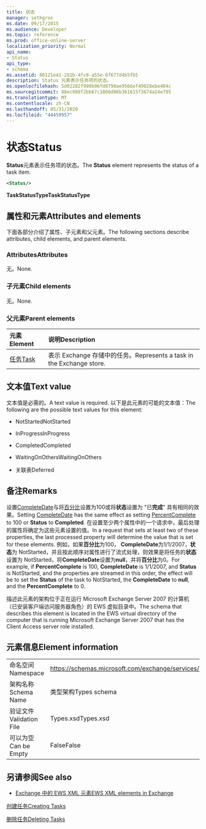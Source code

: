 ```yaml
---
title: 状态
manager: sethgros
ms.date: 09/17/2015
ms.audience: Developer
ms.topic: reference
ms.prod: office-online-server
localization_priority: Normal
api_name:
- Status
api_type:
- schema
ms.assetid: 80121e41-291b-4fc0-a55e-6f677d4b5fb5
description: Status 元素表示任务项的状态。
ms.openlocfilehash: 5d022827990b96fd8790ae9566ef49028ebe404c
ms.sourcegitcommit: 88ec988f2bb67c1866d06b361615f3674a24e795
ms.translationtype: MT
ms.contentlocale: zh-CN
ms.lasthandoff: 05/31/2020
ms.locfileid: "44459957"
---
```

# <a name="status"></a><span data-ttu-id="fd132-103">状态</span><span class="sxs-lookup"><span data-stu-id="fd132-103">Status</span></span>

<span data-ttu-id="fd132-104">**Status**元素表示任务项的状态。</span><span class="sxs-lookup"><span data-stu-id="fd132-104">The **Status** element represents the status of a task item.</span></span> 
  
```xml
<Status/>
```

 <span data-ttu-id="fd132-105">**TaskStatusType**</span><span class="sxs-lookup"><span data-stu-id="fd132-105">**TaskStatusType**</span></span>
## <a name="attributes-and-elements"></a><span data-ttu-id="fd132-106">属性和元素</span><span class="sxs-lookup"><span data-stu-id="fd132-106">Attributes and elements</span></span>

<span data-ttu-id="fd132-107">下面各部分介绍了属性、子元素和父元素。</span><span class="sxs-lookup"><span data-stu-id="fd132-107">The following sections describe attributes, child elements, and parent elements.</span></span>
  
### <a name="attributes"></a><span data-ttu-id="fd132-108">Attributes</span><span class="sxs-lookup"><span data-stu-id="fd132-108">Attributes</span></span>

<span data-ttu-id="fd132-109">无。</span><span class="sxs-lookup"><span data-stu-id="fd132-109">None.</span></span>
  
### <a name="child-elements"></a><span data-ttu-id="fd132-110">子元素</span><span class="sxs-lookup"><span data-stu-id="fd132-110">Child elements</span></span>

<span data-ttu-id="fd132-111">无。</span><span class="sxs-lookup"><span data-stu-id="fd132-111">None.</span></span>
  
### <a name="parent-elements"></a><span data-ttu-id="fd132-112">父元素</span><span class="sxs-lookup"><span data-stu-id="fd132-112">Parent elements</span></span>

|<span data-ttu-id="fd132-113">**元素**</span><span class="sxs-lookup"><span data-stu-id="fd132-113">**Element**</span></span>|<span data-ttu-id="fd132-114">**说明**</span><span class="sxs-lookup"><span data-stu-id="fd132-114">**Description**</span></span>|
|:-----|:-----|
|[<span data-ttu-id="fd132-115">任务</span><span class="sxs-lookup"><span data-stu-id="fd132-115">Task</span></span>](task.md) <br/> |<span data-ttu-id="fd132-116">表示 Exchange 存储中的任务。</span><span class="sxs-lookup"><span data-stu-id="fd132-116">Represents a task in the Exchange store.</span></span>  <br/> |
   
## <a name="text-value"></a><span data-ttu-id="fd132-117">文本值</span><span class="sxs-lookup"><span data-stu-id="fd132-117">Text value</span></span>

<span data-ttu-id="fd132-118">文本值是必需的。</span><span class="sxs-lookup"><span data-stu-id="fd132-118">A text value is required.</span></span> <span data-ttu-id="fd132-119">以下是此元素的可能的文本值：</span><span class="sxs-lookup"><span data-stu-id="fd132-119">The following are the possible text values for this element:</span></span>
  
- <span data-ttu-id="fd132-120">NotStarted</span><span class="sxs-lookup"><span data-stu-id="fd132-120">NotStarted</span></span>
    
- <span data-ttu-id="fd132-121">InProgress</span><span class="sxs-lookup"><span data-stu-id="fd132-121">InProgress</span></span>
    
- <span data-ttu-id="fd132-122">Completed</span><span class="sxs-lookup"><span data-stu-id="fd132-122">Completed</span></span>
    
- <span data-ttu-id="fd132-123">WaitingOnOthers</span><span class="sxs-lookup"><span data-stu-id="fd132-123">WaitingOnOthers</span></span>
    
- <span data-ttu-id="fd132-124">关联表</span><span class="sxs-lookup"><span data-stu-id="fd132-124">Deferred</span></span>
    
## <a name="remarks"></a><span data-ttu-id="fd132-125">备注</span><span class="sxs-lookup"><span data-stu-id="fd132-125">Remarks</span></span>

<span data-ttu-id="fd132-126">设置[CompleteDate](completedate.md)与将[百分比](percentcomplete.md)设置为100或将**状态**设置为 "已**完成**" 具有相同的效果。</span><span class="sxs-lookup"><span data-stu-id="fd132-126">Setting [CompleteDate](completedate.md) has the same effect as setting [PercentComplete](percentcomplete.md) to 100 or **Status** to **Completed**.</span></span> <span data-ttu-id="fd132-127">在设置至少两个属性中的一个请求中，最后处理的属性将确定为这些元素设置的值。</span><span class="sxs-lookup"><span data-stu-id="fd132-127">In a request that sets at least two of these properties, the last processed property will determine the value that is set for these elements.</span></span> <span data-ttu-id="fd132-128">例如，如果**百分比**为100， **CompleteDate**为1/1/2007，**状态**为 NotStarted，并且按此顺序对属性进行了流式处理，则效果是将任务的**状态**设置为 NotStarted，将**CompleteDate**设置为**null**，并将**百分比**为0。</span><span class="sxs-lookup"><span data-stu-id="fd132-128">For example, if **PercentComplete** is 100, **CompleteDate** is 1/1/2007, and **Status** is NotStarted, and the properties are streamed in this order, the effect will be to set the **Status** of the task to NotStarted, the **CompleteDate** to **null**, and the **PercentComplete** to 0.</span></span> 
  
<span data-ttu-id="fd132-129">描述此元素的架构位于正在运行 Microsoft Exchange Server 2007 的计算机（已安装客户端访问服务器角色）的 EWS 虚拟目录中。</span><span class="sxs-lookup"><span data-stu-id="fd132-129">The schema that describes this element is located in the EWS virtual directory of the computer that is running Microsoft Exchange Server 2007 that has the Client Access server role installed.</span></span>
  
## <a name="element-information"></a><span data-ttu-id="fd132-130">元素信息</span><span class="sxs-lookup"><span data-stu-id="fd132-130">Element information</span></span>

|||
|:-----|:-----|
|<span data-ttu-id="fd132-131">命名空间</span><span class="sxs-lookup"><span data-stu-id="fd132-131">Namespace</span></span>  <br/> |https://schemas.microsoft.com/exchange/services/2006/types  <br/> |
|<span data-ttu-id="fd132-132">架构名称</span><span class="sxs-lookup"><span data-stu-id="fd132-132">Schema Name</span></span>  <br/> |<span data-ttu-id="fd132-133">类型架构</span><span class="sxs-lookup"><span data-stu-id="fd132-133">Types schema</span></span>  <br/> |
|<span data-ttu-id="fd132-134">验证文件</span><span class="sxs-lookup"><span data-stu-id="fd132-134">Validation File</span></span>  <br/> |<span data-ttu-id="fd132-135">Types.xsd</span><span class="sxs-lookup"><span data-stu-id="fd132-135">Types.xsd</span></span>  <br/> |
|<span data-ttu-id="fd132-136">可以为空</span><span class="sxs-lookup"><span data-stu-id="fd132-136">Can be Empty</span></span>  <br/> |<span data-ttu-id="fd132-137">False</span><span class="sxs-lookup"><span data-stu-id="fd132-137">False</span></span>  <br/> |
   
## <a name="see-also"></a><span data-ttu-id="fd132-138">另请参阅</span><span class="sxs-lookup"><span data-stu-id="fd132-138">See also</span></span>



- [<span data-ttu-id="fd132-139">Exchange 中的 EWS XML 元素</span><span class="sxs-lookup"><span data-stu-id="fd132-139">EWS XML elements in Exchange</span></span>](ews-xml-elements-in-exchange.md)


[<span data-ttu-id="fd132-140">创建任务</span><span class="sxs-lookup"><span data-stu-id="fd132-140">Creating Tasks</span></span>](https://msdn.microsoft.com/library/0ef97334-e8a0-4f67-a23a-dd9e2bbad49f%28Office.15%29.aspx)
  
[<span data-ttu-id="fd132-141">删除任务</span><span class="sxs-lookup"><span data-stu-id="fd132-141">Deleting Tasks</span></span>](https://msdn.microsoft.com/library/a3d7e25f-8a35-4901-b1d9-d31f418ab340%28Office.15%29.aspx)

